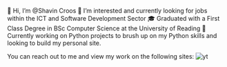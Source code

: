 👋 Hi, I’m @Shavin Croos
👀 I’m interested and currently looking for jobs within the ICT and Software Development Sector
🎓 Graduated with a First Class Degree in BSc Computer Science at the University of Reading
💞️ Currently working on Python projects to brush up on my Python skills and looking to build my personal site.

You can reach out to me and view my work on the following sites:
![yt](https://user-images.githubusercontent.com/87244418/221358888-884e6f1f-2ae6-4df5-8636-429219e08d73.png)
